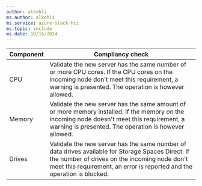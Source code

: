 ```yaml
---
author: alkohli
ms.author: alkohli
ms.service: azure-stack-hci
ms.topic: include
ms.date: 10/16/2024
---
```


| **Component** | **Compliancy check**               |
|---------------|------------------------------------|
| CPU           | Validate the new server has the same number of or more CPU cores. If the CPU cores on the incoming node don't meet this requirement, a warning is presented. The operation is however allowed.                             |
| Memory        | Validate the new server has the same amount of or more memory installed. If the memory on the incoming node doesn't meet this requirement, a warning is presented. The operation is however allowed.                         |
| Drives        | Validate the new server has the same number of data drives available for Storage Spaces Direct. If the number of drives on the incoming node don't meet this requirement, an error is reported and the operation is blocked. |
